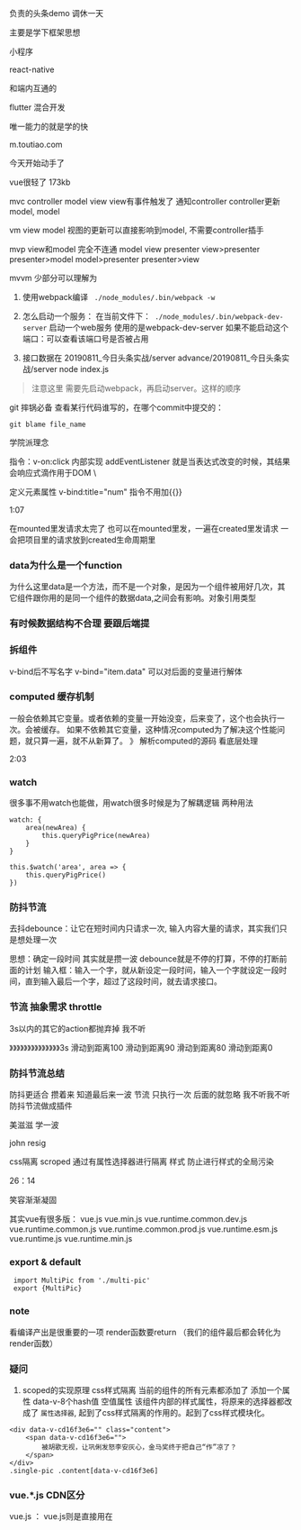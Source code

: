 负责的头条demo 调休一天

主要是学下框架思想

小程序 

react-native 

和端内互通的

flutter 混合开发 

唯一能力的就是学的快

m.toutiao.com 

今天开始动手了 

vue很轻了 173kb 

 mvc 
 controller  model view 
 view有事件触发了 通知controller controller更新model, model 

vm 
 view model 视图的更新可以直接影响到model, 不需要controller插手 

 mvp view和model 完全不连通 
model view presenter 
view>presenter  presenter>model model>presenter presenter>view

mvvm 
少部分可以理解为 




1. 使用webpack编译
` ./node_modules/.bin/webpack -w`
2. 怎么启动一个服务：
在当前文件下：` ./node_modules/.bin/webpack-dev-server` 启动一个web服务 
使用的是webpack-dev-server 
如果不能启动这个端口：可以查看该端口号是否被占用

3. 接口数据在 20190811_今日头条实战/server
advance/20190811_今日头条实战/server              node index.js 

> 注意这里 需要先启动webpack，再启动server。这样的顺序

git 摔锅必备 
查看某行代码谁写的，在哪个commit中提交的：
```
git blame file_name
```

学院派理念 

指令：v-on:click 内部实现 addEventListener
就是当表达式改变的时候，其结果会响应式滴作用于DOM \

定义元素属性 v-bind:title="num" 指令不用加{{}}

1:07 

在mounted里发请求太完了 也可以在mounted里发，一遍在created里发请求 一会把项目里的请求放到created生命周期里

### data为什么是一个function 
为什么这里data是一个方法，而不是一个对象，是因为一个组件被用好几次，其它组件跟你用的是同一个组件的数据data,之间会有影响。对象引用类型 

### 有时候数据结构不合理  要跟后端提

### 拆组件 
v-bind后不写名字 v-bind="item.data" 可以对后面的变量进行解体


### computed  缓存机制
一般会依赖其它变量。或者依赖的变量一开始没变，后来变了，这个也会执行一次。会被缓存。
如果不依赖其它变量，这种情况computed为了解决这个性能问题，就只算一遍，就不从新算了。
》 解析computed的源码 看底层处理 


2:03 


### watch 
很多事不用watch也能做，用watch很多时候是为了解耦逻辑
两种用法

```
watch: {
    area(newArea) {
        this.queryPigPrice(newArea)
    }
}
```

```
this.$watch('area', area => {
    this.queryPigPrice()
})
```

### 防抖节流 

去抖debounce：让它在短时间内只请求一次, 输入内容大量的请求，其实我们只是想处理一次

思想：确定一段时间 其实就是攒一波 
debounce就是不停的打算，不停的打断前面的计划
输入框：输入一个字，就从新设定一段时间，输入一个字就设定一段时间，直到输入最后一个字，超过了这段时间，就去请求接口。


### 节流 抽象需求 throttle 

3s以内的其它的action都抛弃掉  我不听

》》》》》》》》》》》》》》3s 
滑动到距离100 
    滑动到距离90
        滑动到距离80 
            滑动到距离0

### 防抖节流总结
防抖更适合 攒着来 知道最后来一波
节流 只执行一次 后面的就忽略 我不听我不听 
防抖节流做成插件 

美滋滋 学一波 

john resig

css隔离 
 scroped 通过有属性选择器进行隔离 样式 防止进行样式的全局污染 

 26：14

 笑容渐渐凝固 

 其实vue有很多版：
 vue.js
 vue.min.js
 vue.runtime.common.dev.js
 vue.runtime.common.js
 vue.runtime.common.prod.js
 vue.runtime.esm.js
 vue.runtime.js
 vue.runtime.min.js 


### export & default 
```
 import MultiPic from './multi-pic'
 export {MultiPic}
```

### note 
看编译产出是很重要的一项
render函数要return （我们的组件最后都会转化为render函数）

### 疑问

1. scoped的实现原理 css样式隔离
当前的组件的所有元素都添加了 添加一个属性 data-v-8个hash值 空值属性
该组件内部的样式属性，将原来的选择器都改成了 ` 属性选择器 `, 起到了css样式隔离的作用的。起到了css样式模块化。

```
<div data-v-cd16f3e6="" class="content">
    <span data-v-cd16f3e6="">
        被胡歌无视，让巩俐发怒李安灰心，金马奖终于把自己“作”凉了？
    </span>
</div>
.single-pic .content[data-v-cd16f3e6]
```

### vue.*.js CDN区分

vue.js ： vue.js则是直接用在<script>标签中的，完整版本，直接就可以通过script引用。
vue.common.js :预编译调试时，CommonJS规范的格式，可以使用require("")引用的NODEJS格式。
vue.esm.js：预编译调试时， EcmaScript Module（ES MODULE)，支持import from 最新标准的。
vue.runtime.js ：生产的运行时，需要预编译，比完整版小30%左右，前端性能最优
vue.runtime.esm.js：生产运行时，esm标准。
vue.runtime.common.js:生产运行时，commonJS标准。

common和esm分别是2种现代模块化规范CommonJS和EcmaScript Module的缩写

vue.js则是直接用在<script>标签中的。

1.若是自己写个小demo测试一下
用vue.js即可，方便阅读源码

2.若你是用vue2+webpack2开发项目（vue-cli采用的方式）
开发环境用vue.esm.js
生产环境用vue.runtime.esm.js，比完整版小30%左右，前端性能更优


### alias 设置别名
将长路径设置为

```
alias: {
    vue: './node_modules/vue/dist/vue.runtime.common.js'
}
```

```
module.exports = {
  //...
  resolve: {
    alias: {
      Utilities: path.resolve(__dirname, 'src/utilities/'),
      Templates: path.resolve(__dirname, 'src/templates/')
    }
  }
};
```

Now,instead of using relative paths when importing like so:
import Utility from '../../utilities/utility'

you can use the alias:
import Utilty from 'Utilities/utilify'


### vue-loader源码
vue-loader 的内部实现核心是 vue-template-compiler。
一般情况下，vue项目中的 vue和vue-template-compiler的版本要一致。单文件组件中的 <template> 块的默认编译器

vue-loader是webpack的一个loader，可以讲vue后缀的文件处理成js文件。
将template转化为render函数，style样式转化为js，处理到render函数这里的 createElement 元素里的样式属性。

针对<style> 和 <template> 中的静态资源当作模块来对待，并且使用webpack的 loaders进行处理。
对每个组件模拟处css作用域，原理给该组件的所有元素添加data-v-hash属性，通过属性选择器的方式添加样式，算是css模块化的一种。

### v-bind="item.data"
可以解构item.data 给组件 

### component 动态组件 
动态组件是组件名不一样，根据组件名来反射到对应的组件。
渲染一个"元组件"为动态组件。依 is 的值，来决定哪个组件被渲染
`<component :is="item.type | formatComponentName" v-bind="item.data"></component>`

### 异步组件 有兼容性问题吗？
返回的是一个promise，只要这个promise，resolve了，vue就可以正常的渲染这个组件，
Module里有个default, default就是一个组件,
异步组件，必须是一个方法，否则它就自执行了。
更高级的是做预加载，从本地去搂组件。高级用法。预加载，在这个页面的js加载完成之后，悄悄的加载可能会用到的异步组件。
广告总是提前加载好。赚钱的。

```javascript
components:{
    tab,
    ...convertModule2Obj(components),
    Agriculture: () => (import('../items/agriculture.vue'))
        .then(res => {
            console.log(res)
            console.log(res)
            console.log(res)
        })
},
```

```javascript
Module {default: {…}, __esModule: true, Symbol(Symbol.toStringTag): "Module"}
default:
    created: ƒ created()
    data: ƒ data()
    filters: {addCount: ƒ}
    methods: {inputChange: ƒ, changeposition: ƒ, queryPigPrice: ƒ}
    props: (2) ["title", "imageList"]
    render: ƒ ()
    staticRenderFns: []
    watch: {inputVal: ƒ}
    __file: "src/items/agriculture.vue"
    _compiled: true
    __proto__: Object
Symbol(Symbol.toStringTag): "Module"
__esModule: true
__proto__: Object
```


### 统一组件声明

### keep-alive的实现原理 （缓存实例）???

### mixin 
可以让你把工具函数都注入到每个实例里面，适用于非常通用的函数
data: 隐式被混入
created onReachBottom 既干净 又能进行注入到需要的组件里，外面的组件感知不到，但是它又可以使用。美滋滋。
在销毁的生命周期里 销毁下

### 科学技术法 1e3 = 1000 3e3 = 3000

### 自定义echarts组件
遇到了小众的库 插件，没有vue的对应插件，这种情况就需要接触到DOM的底层，做成指令的来处理。
可以在插件写，在插件里定义一个组件，组件的名字就叫 `echars`, 
```
Vue.component('echarts', {
    render(createElement) {
        return createElement(
            'div',
            {
                attrs: {
                    id: this.randomId,
                },
                style: {
                    width: '90%',
                    height: '300px'
                }
            }
        )
    },
    mounted() {
        console.log(this.$el)
        // Vue 实例使用的根 DOM 元素
        const echartsHandler = echarts.init(this.$el) 
        // 指定图表的配置项和数据
        var option = {
            title: {
                text: 'ECharts 入门示例'
            },
            tooltip: {},
            legend: {
                data:['销量']
            },
            xAxis: {
                data: ["衬衫","羊毛衫","雪纺衫","裤子","高跟鞋","袜子"]
            },
            yAxis: {},
            series: [{
                name: '销量',
                type: 'bar',
                data: [5, 20, 36, 10, 10, 20]
            }]
        };

        // 使用刚指定的配置项和数据显示图表。
        echartsHandler.setOption(option);
    },
    // computed 没有依赖其它属性，只会被计算一次
    computed: {
        randomId() {
            return 'echars-' + Math.floor(Math.random() * 10)
        }
    }
})
```
1:12

### vm.$el
类型： Element只读 Vue实例使用的根DOM元素 取组件的跟元素，将echars绑定到该元素上


### 老师杀进程  学习liunx命令
lsof -i4TCP:9000
kill -9 44550/ 进程号
再查一遍 

### vue react 有很多新特性都是相互借鉴的
react hooks vue3.0 也快了

大神都是一把梭

### v-on:click.prevent="$emit('more')"
v-on:click里可以直接写表达式 不用定义一个方法了。
more是自定义事件






